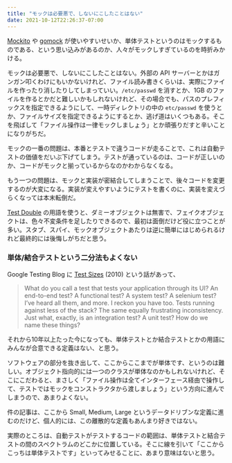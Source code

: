 ```yaml
---
title: "モックは必要悪で、しないにこしたことはない"
date: 2021-10-12T22:26:37-07:00
---
```

[Mockito](https://github.com/mockito/mockito) や [gomock](https://github.com/golang/mock) が使いやすいせいか、単体テストというのはモックするものである、という思い込みがあるのか、人々がモックしすぎているのを時折みかける。

モックは必要悪で、しないにこしたことはない。外部の API サーバーとかはガンガン叩くわけにもいかないけれど、ファイル読み書きくらいは、実際にファイルを作ったり消したりしてしまっていい。`/etc/passwd` を消すとか、1GB のファイルを作るとかだと難しいかもしれないけれど、その場合でも、パスのプレフィックスを指定できるようにして、一時ディレクトリの中の `etc/passwd` を使うとか、ファイルサイズを指定できるようにするとか、逃げ道はいくつもある。そこを飛ばして「ファイル操作は一律モックしましょう」とか頑張りだすと辛いことになりがちだ。

モックの一番の問題は、本番とテストで違うコードが走ることで、これは自動テストの価値をだいぶ下げてしまう。テストが通っているのは、コードが正しいのか、コードがモックと揃っているからなのかわからなくなる。

もう一つの問題は、モックと実装が密結合してしまうことで、後々コードを変更するのが大変になる。実装が変えやすいようにテストを書くのに、実装を変えづらくなっては本末転倒だ。

[Test Double](https://martinfowler.com/bliki/TestDouble.html) の用語を使うと、ダミーオブジェクトは無害で、フェイクオブジェクトは、色々不変条件を足したりできるので、最初は面倒だけど役に立つことが多い。スタブ、スパイ、モックオブジェクトあたりは逆に簡単にはじめられるけれど最終的には後悔しがちだと思う。

### 単体/結合テストという二分法もよくない

Google Testing Blog に [Test Sizes](https://testing.googleblog.com/2010/12/test-sizes.html) (2010) という話があって、

> What do you call a test that tests your application through its UI? An end-to-end test? A functional test? A system test? A selenium test? I’ve heard all them, and more. I reckon you have too. Tests running against less of the stack? The same equally frustrating inconsistency. Just what, exactly, is an integration test? A unit test? How do we name these things?

それから10年以上たった今になっても、単体テストとか結合テストとかの用語にみんなが合意できる定義はない、と思う。

ソフトウェアの部分を抜き出して、ここからここまでが単体です、というのは難しい。オブジェクト指向的には一つのクラスが単体なのかもしれないけれど、そこにこだわると、まさしく「ファイル操作は全てインターフェース経由で操作して、テストではモックをコンストラクタから渡しましょう」という方向に進んでしまうので、あまりよくない。

件の記事は、ここから Small, Medium, Large というデータドリブンな定義に進むのだけど、個人的には、この離散的な定義もあんまり好きではない。

実際のところは、自動テストがテストするコードの範囲は、単体テストと結合テストの間のスペクトラムのどこかに位置している。そこに線を引いて「ここからこっちは単体テストです」といってみせることに、あまり意味はないと思う。
